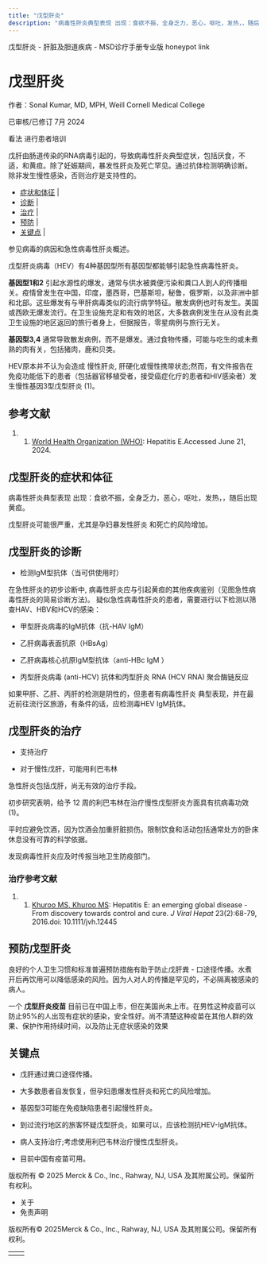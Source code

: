 ```yaml
---
title: "戊型肝炎"
description: "病毒性肝炎典型表现 出现：食欲不振，全身乏力，恶心，呕吐，发热，，随后出现黄疸。"
---
```


﻿戊型肝炎 \- 肝脏及胆道疾病 \- MSD诊疗手册专业版 honeypot link

# 戊型肝炎

作者：Sonal Kumar, MD, MPH, Weill Cornell Medical College

已审核/已修订 7月 2024

看法 进行患者培训

戊肝由肠道传染的RNA病毒引起的，导致病毒性肝炎典型症状，包括厌食，不适，和黄疸。除了妊娠期间，暴发性肝炎及死亡罕见。通过抗体检测明确诊断。 除非发生慢性感染，否则治疗是支持性的。

- [症状和体征](#症状和体征_v21348337_zh) \|
- [诊断](#诊断_v21348342_zh) \|
- [治疗](#治疗_v21348360_zh) \|
- [预防](#预防_v21348374_zh) \|
- [关键点](#关键点_v21348379_zh) \|

参见病毒的病因和急性病毒性肝炎概述。

戊型肝炎病毒（HEV）有4种基因型所有基因型都能够引起急性病毒性肝炎。

**基因型1和2** 引起水源性的爆发，通常与供水被粪便污染和粪口人到人的传播相关。疫情曾发生在中国，印度，墨西哥，巴基斯坦，秘鲁，俄罗斯，以及非洲中部和北部。这些爆发有与甲肝病毒类似的流行病学特征。散发病例也时有发生。美国或西欧无爆发流行。在卫生设施充足和有效的地区，大多数病例发生在从没有此类卫生设施的地区返回的旅行者身上，但据报告，零星病例与旅行无关。

**基因型3,4** 通常导致散发病例，而不是爆发。通过食物传播，可能与吃生的或未煮熟的肉有关，包括猪肉，鹿和贝类。

HEV原本并不认为会造成 慢性肝炎, 肝硬化或慢性携带状态;然而，有文件报告在免疫功能低下的患者（包括器官移植受者，接受癌症化疗的患者和HIV感染者）发生慢性基因3型戊型肝炎 (1)。

## 参考文献

1. 1. [World Health Organization (WHO)](https://www.who.int/news-room/fact-sheets/detail/hepatitis-e#:~:text=Cases%20of%20chronic%20hepatitis%20E,These%20remain%20uncommon): Hepatitis E.Accessed June 21, 2024.


## 戊型肝炎的症状和体征

病毒性肝炎典型表现 出现：食欲不振，全身乏力，恶心，呕吐，发热，，随后出现黄疸。

戊型肝炎可能很严重，尤其是孕妇暴发性肝炎 和死亡的风险增加。

## 戊型肝炎的诊断

- 检测IgM型抗体（当可供使用时）


在急性肝炎的初步诊断中, 病毒性肝炎应与引起黄疸的其他疾病鉴别（见图急性病毒性肝炎的简易诊断方法)。 疑似急性病毒性肝炎的患者，需要进行以下检测以筛查HAV、HBV和HCV的感染：

- 甲型肝炎病毒的IgM抗体（抗-HAV IgM）

- 乙肝病毒表面抗原（HBsAg）

- 乙肝病毒核心抗原IgM型抗体（anti-HBc IgM ）

- 丙型肝炎病毒 (anti-HCV) 抗体和丙型肝炎 RNA (HCV RNA) 聚合酶链反应


如果甲肝、乙肝、丙肝的检测是阴性的，但患者有病毒性肝炎 典型表现，并在最近前往流行区旅游，有条件的话，应检测毒HEV IgM抗体。

## 戊型肝炎的治疗

- 支持治疗

- 对于慢性戊肝，可能用利巴韦林


急性肝炎包括戊肝，尚无有效的治疗手段。

初步研究表明，给予 12 周的利巴韦林在治疗慢性戊型肝炎方面具有抗病毒功效 (1)。

平时应避免饮酒，因为饮酒会加重肝脏损伤。限制饮食和活动包括通常处方的卧床休息没有可靠的科学依据。

发现病毒性肝炎应及时传报当地卫生防疫部门。

### 治疗参考文献

1. 1. [Khuroo MS, Khuroo MS](https://pubmed.ncbi.nlm.nih.gov/26344932/): Hepatitis E: an emerging global disease - From discovery towards control and cure. _J Viral Hepat_ 23(2):68-79, 2016.doi: 10.1111/jvh.12445


## 预防戊型肝炎

良好的个人卫生习惯和标准普遍预防措施有助于防止戊肝粪 \- 口途径传播。水煮开后再饮用可以降低感染的风险。因为人对人的传播是罕见的，不必隔离被感染的病人。

一个 **戊型肝炎疫苗** 目前已在中国上市，但在美国尚未上市。在男性这种疫苗可以防止95%的人出现有症状的感染，安全性好。尚不清楚这种疫苗在其他人群的效果、保护作用持续时间，以及防止无症状感染的效果

## 关键点

- 戊肝通过粪口途径传播。

- 大多数患者自发恢复，但孕妇患爆发性肝炎和死亡的风险增加。

- 基因型3可能在免疫缺陷患者引起慢性肝炎。

- 到过流行地区的旅客怀疑戊型肝炎，如果可以，应该检测抗HEV-IgM抗体。

- 病人支持治疗;考虑使用利巴韦林治疗慢性戊型肝炎。

- 目前中国有疫苗可用。




版权所有 © 2025
Merck & Co., Inc., Rahway, NJ, USA 及其附属公司。保留所有权利。

- 关于
- 免责声明

版权所有© 2025Merck & Co., Inc., Rahway, NJ, USA 及其附属公司。保留所有权利。

|     |     |
| --- | --- |
|  |  |